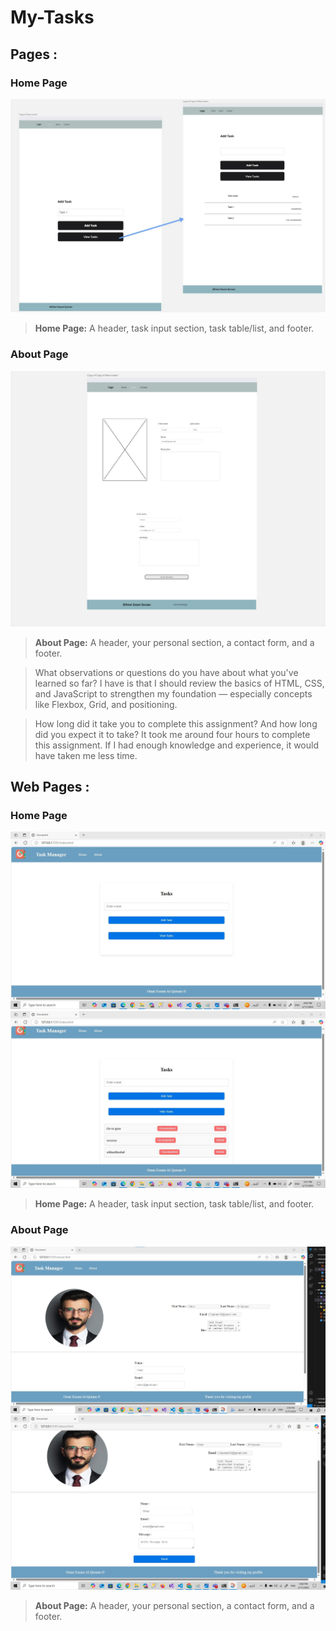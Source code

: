 # My-Tasks



## Pages : 



### Home Page  
![HomePage](./imges/home.jpg)
>**Home Page:** A header, task input section, task table/list, and footer.


###  About Page 
![AboutPage](./imges/About.jpg)
>**About Page:** A header, your personal section, a contact form, and a footer.



>What observations or questions do you have about what you've learned so far?
>I have is that I should review the basics of HTML, CSS, and JavaScript to strengthen my foundation — especially concepts like Flexbox, Grid, and positioning.

> How long did it take you to complete this assignment? And how long did you expect it to take?
>It took me around four hours to complete this assignment. If I had enough knowledge and experience, it would have taken me less time.





## Web Pages  : 



### Home Page  
![HomePage](imges/HomePage3.jpg)
![HomePage](imges/HomePage.jpg)
>**Home Page:** A header, task input section, task table/list, and footer.


###  About Page 
![AboutPage](./imges/Aboutpage1.jpg)
![AboutPage2](./imges/Aboutpage2.jpg)

>**About Page:** A header, your personal section, a contact form, and a footer.
